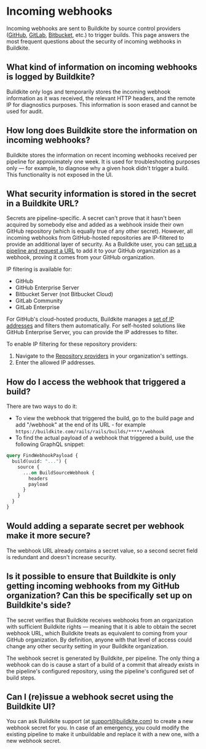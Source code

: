 # Incoming webhooks

Incoming webhooks are sent to Buildkite by source control providers ([GitHub](/docs/pipelines/source-control/github), [GitLab](/docs/pipelines/source-control/gitlab), [Bitbucket](/docs/pipelines/source-control/bitbucket), etc.) to trigger builds. This page answers the most frequent questions about the security of incoming webhooks in Buildkite.

## What kind of information on incoming webhooks is logged by Buildkite?

Buildkite only logs and temporarily stores the incoming webhook information as it was received, the relevant HTTP headers, and the remote IP for diagnostics purposes. This information is soon erased and cannot be used for audit.

## How long does Buildkite store the information on incoming webhooks?

Buildkite stores the information on recent incoming webhooks received per pipeline for approximately one week. It is used for troubleshooting purposes only — for example, to diagnose why a given hook didn't trigger a build. This functionality is not exposed in the UI.

## What security information is stored in the secret in a Buildkite URL?

Secrets are pipeline-specific. A secret can't prove that it hasn't been acquired by somebody else and added as a webhook inside their own GitHub repository (which is equally true of any other secret). However, all incoming webhooks from GitHub-hosted repositories are IP-filtered to provide an additional layer of security. As a Buildkite user, you can [set up a pipeline and request a URL](/docs/pipelines/source-control/github#set-up-a-new-pipeline-for-a-github-repository) to add it to your GitHub organization as a webhook, proving it comes from your GitHub organization.

IP filtering is available for:

- GitHub
- GitHub Enterprise Server
- Bitbucket Server (not Bitbucket Cloud)
- GitLab Community
- GitLab Enterprise

For GitHub's cloud-hosted products, Buildkite manages a [set of IP addresses](https://docs.github.com/en/authentication/keeping-your-account-and-data-secure/about-githubs-ip-addresses) and filters them automatically. For self-hosted solutions like GitHub Enterprise Server, you can provide the IP addresses to filter.

To enable IP filtering for these repository providers:

1. Navigate to the [Repository providers](https://buildkite.com/organizations/~/repository-providers) in your organization's settings.
1. Enter the allowed IP addresses.

## How do I access the webhook that triggered a build?

There are two ways to do it:

- To view the webhook that triggered the build, go to the build page and add "/webhook" at the end of its URL - for example `https://buildkite.com/rails/rails/builds/*****/webhook`
- To find the actual payload of a webhook that triggered a build, use the following GraphQL snippet:

```graphql
query FindWebhookPayload {
  build(uuid: "...") {
    source {
      ...on BuildSourceWebhook {
        headers
        payload
      }
    }
  }
}
```

## Would adding a separate secret per webhook make it more secure?

The webhook URL already contains a secret value, so a second secret field is redundant and doesn't increase security.

## Is it possible to ensure that Buildkite is only getting incoming webhooks from my GitHub organization? Can this be specifically set up on Buildkite's side?

The secret verifies that Buildkite receives webhooks from an organization with sufficient Buildkite rights — meaning that it is able to obtain the secret webhook URL, which Buildkite treats as equivalent to coming from your GitHub organization. By definition, anyone with that level of access could change any other security setting in your Buildkite organization.

The webhook secret is generated by Buildkite, per pipeline. The only thing a webhook can do is cause a start of a build of a commit that already exists in the pipeline's configured repository, using the pipeline's configured set of build steps.

## Can I (re)issue a webhook secret using the Buildkite UI?

You can ask Buildkite support (at support@buildkite.com) to create a new webhook secret for you. In case of an emergency, you could modify the existing pipeline to make it unbuildable and replace it with a new one, with a new webhook secret.
